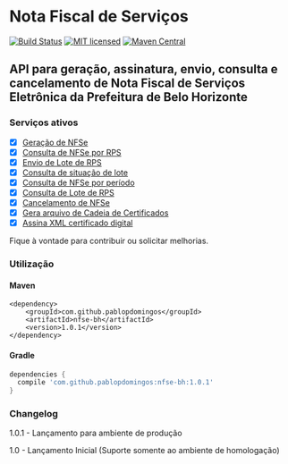 Nota Fiscal de Serviços
====
[![Build Status](https://travis-ci.org/pablopdomingos/nfse.svg?branch=master)](http://travis-ci.org/#!/pablopdomingos/nfse)
[![MIT licensed](https://img.shields.io/badge/license-MIT-blue.svg)](https://github.com/pablopdomingos/nfse/blob/master/LICENSE)
[![Maven Central](https://maven-badges.herokuapp.com/maven-central/com.github.pablopdomingos/nfse-bh/badge.svg)](https://maven-badges.herokuapp.com/maven-central/com.github.pablopdomingos/nfse-bh)

## API para geração, assinatura, envio, consulta e cancelamento de Nota Fiscal de Serviços Eletrônica da Prefeitura de Belo Horizonte

### Serviços ativos

- [x] [Geração de NFSe](https://github.com/pablopdomingos/nfse/wiki/Gera%C3%A7%C3%A3o-de-NFSe)
- [x] [Consulta de NFSe por RPS](https://github.com/pablopdomingos/nfse/wiki/Consulta-de-NFSe)
- [x] [Envio de Lote de RPS](https://github.com/pablopdomingos/nfse/wiki/Envio-de-Lote-de-RPS)
- [x] [Consulta de situação de lote](https://github.com/pablopdomingos/nfse/wiki/Consulta-Situa%C3%A7%C3%A3o-de-Lote-de-NFSe)
- [x] [Consulta de NFSe por período](https://github.com/pablopdomingos/nfse/wiki/Consulta-de-NFSe-por-per%C3%ADodo)
- [x] [Consulta de Lote de RPS](https://github.com/pablopdomingos/nfse/wiki/Consulta-de-Lote-de-RPS)
- [x] [Cancelamento de NFSe](https://github.com/pablopdomingos/nfse/wiki/Cancelamento-de-NFSe)
- [x] [Gera arquivo de Cadeia de Certificados](https://github.com/pablopdomingos/nfse/wiki/Gerar-cadeia-de-certificados-da-PBH)
- [x] [Assina XML certificado digital](https://github.com/pablopdomingos/nfse/wiki/Assinar-XML-com-certificado-digital)

Fique à vontade para contribuir ou solicitar melhorias.

### Utilização

#### Maven

```maven
<dependency>
	<groupId>com.github.pablopdomingos</groupId>
	<artifactId>nfse-bh</artifactId>
	<version>1.0.1</version>
</dependency>
```

#### Gradle

```gradle
dependencies {
  compile 'com.github.pablopdomingos:nfse-bh:1.0.1'
}
```

### Changelog

1.0.1 - Lançamento para ambiente de produção

1.0 - Lançamento Inicial (Suporte somente ao ambiente de homologação)
